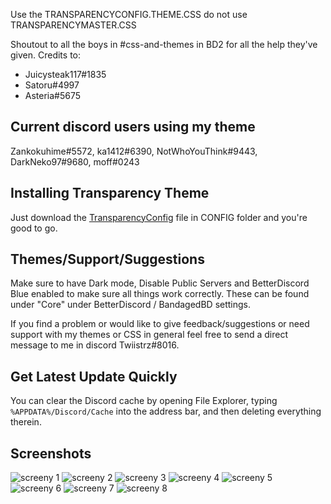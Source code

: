 Use the TRANSPARENCYCONFIG.THEME.CSS do not use TRANSPARENCYMASTER.CSS

Shoutout to all the boys in #css-and-themes in BD2 for all the help they've given. Credits to:
- Juicysteak117#1835
- Satoru#4997
- Asteria#5675

## Current discord users using my theme
Zankokuhime#5572, ka1412#6390, NotWhoYouThink#9443, DarkNeko97#9680, moff#0243

## Installing Transparency Theme

Just download the [TransparencyConfig](https://github.com/Twiistrz/BetterDiscordThemeMasterFile/tree/master/CONFIG) file in CONFIG folder and you're good to go.

## Themes/Support/Suggestions

Make sure to have Dark mode, Disable Public Servers and BetterDiscord Blue enabled to make sure all things work correctly. These can be found under "Core" under BetterDiscord / BandagedBD settings.

If you find a problem or would like to give feedback/suggestions or need support with my themes or CSS in general feel free to send a direct message to me in discord Twiistrz#8016.

## Get Latest Update Quickly

You can clear the Discord cache by opening File Explorer, typing `%APPDATA%/Discord/Cache` into the address bar, and then deleting everything therein.

## Screenshots

![screeny 1](https://raw.githubusercontent.com/Twiistrz/BetterDiscordThemeMasterFile/master/SCREENSHOTS/1.png)
![screeny 2](https://raw.githubusercontent.com/Twiistrz/BetterDiscordThemeMasterFile/master/SCREENSHOTS/2.png)
![screeny 3](https://raw.githubusercontent.com/Twiistrz/BetterDiscordThemeMasterFile/master/SCREENSHOTS/3.png)
![screeny 4](https://raw.githubusercontent.com/Twiistrz/BetterDiscordThemeMasterFile/master/SCREENSHOTS/4.png)
![screeny 5](https://raw.githubusercontent.com/Twiistrz/BetterDiscordThemeMasterFile/master/SCREENSHOTS/5.png)
![screeny 6](https://raw.githubusercontent.com/Twiistrz/BetterDiscordThemeMasterFile/master/SCREENSHOTS/6.png)
![screeny 7](https://raw.githubusercontent.com/Twiistrz/BetterDiscordThemeMasterFile/master/SCREENSHOTS/7.png)
![screeny 8](https://raw.githubusercontent.com/Twiistrz/BetterDiscordThemeMasterFile/master/SCREENSHOTS/8.png)

